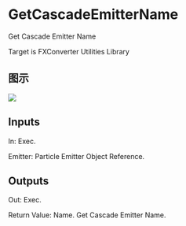 # GetCascadeEmitterName

Get Cascade Emitter Name

Target is FXConverter Utilities Library

## 图示

![]($-20221218-19014721.png)

## Inputs

In: Exec.

Emitter: Particle Emitter Object Reference.  

## Outputs

Out: Exec.

Return Value: Name. Get Cascade Emitter Name.

